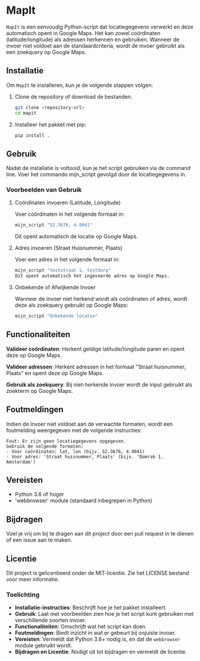 # MapIt

`MapIt` is een eenvoudig Python-script dat locatiegegevens verwerkt en deze automatisch opent in Google Maps. Het kan zowel coördinaten (latitude/longitude) als adressen herkennen en gebruiken. Wanneer de invoer niet voldoet aan de standaardcriteria, wordt de invoer gebruikt als een zoekquery op Google Maps.

## Installatie

Om `MapIt` te installeren, kun je de volgende stappen volgen:

1. Clone de repository of download de bestanden.

   ```bash
   git clone <repository-url>
   cd mapit

2. Installeer het pakket met pip:
    ```bash
    pip install .

## Gebruik
Nadat de installatie is voltooid, kun je het script gebruiken via de command line. Voer het commando mijn_script gevolgd door de locatiegegevens in.

### Voorbeelden van Gebruik
1. Coördinaten invoeren (Latitude, Longitude)

    Voer coördinaten in het volgende formaat in:

    ```bash
    mijn_script "52.3676, 4.9041"
    ```
    Dit opent automatisch de locatie op Google Maps.

2. Adres invoeren (Straat Huisnummer, Plaats)

    Voer een adres in het volgende formaat in:

    ```bash
    mijn_script "teststraat 1, testdorp"
    Dit opent automatisch het ingevoerde adres op Google Maps.

3. Onbekende of Afwijkende Invoer

    Wanneer de invoer niet herkend wordt als coördinaten of adres, wordt deze als zoekquery gebruikt op Google Maps:

    ```bash
    mijn_script "Onbekende locatie"

## Functionaliteiten
**Valideer coördinaten**: Herkent geldige latitude/longitude paren en opent deze op Google Maps.

**Valideer adressen**: Herkent adressen in het formaat "Straat huisnummer, Plaats" en opent deze op Google Maps.

**Gebruik als zoekquery**: Bij niet-herkende invoer wordt de input gebruikt als zoekterm op Google Maps.

## Foutmeldingen
Indien de invoer niet voldoet aan de verwachte formaten, wordt een foutmelding weergegeven met de volgende instructies:

    Fout: Er zijn geen locatiegegevens opgegeven.
    Gebruik de volgende formaten:
    - Voor coördinaten: lat, lon (bijv. 52.3676, 4.9041)
    - Voor adres: 'Straat huisnummer, Plaats' (bijv. 'Damrak 1, Amsterdam')

## Vereisten
- Python 3.6 of hoger
- 'webbrowser' module (standaard inbegrepen in Python)

## Bijdragen
Voel je vrij om bij te dragen aan dit project door een pull request in te dienen of een issue aan te maken.

## Licentie
Dit project is gelicentieerd onder de MIT-licentie. Zie het LICENSE bestand voor meer informatie.

### Toelichting
- **Installatie-instructies**: Beschrijft hoe je het pakket installeert.
- **Gebruik**: Laat met voorbeelden zien hoe je het script kunt gebruiken met verschillende soorten invoer.
- **Functionaliteiten**: Omschrijft wat het script kan doen.
- **Foutmeldingen**: Biedt inzicht in wat er gebeurt bij onjuiste invoer.
- **Vereisten**: Vermeldt dat Python 3.6+ nodig is, en dat de `webbrowser` module gebruikt wordt.
- **Bijdragen en Licentie**: Nodigt uit tot bijdragen en vermeldt de licentie.






